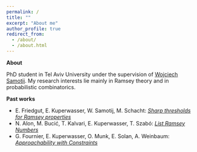 ```yaml
---
permalink: /
title: ""
excerpt: "About me"
author_profile: true
redirect_from: 
  - /about/
  - /about.html
---
```


**About**

PhD student in Tel Aviv University under the supervision of [Wojciech Samotij](http://www.math.tau.ac.il/~samotij/). My research interests lie mainly in Ramsey theory and in probabilistic combinatorics.

**Past works**
- E. Friedgut, E. Kuperwasser, W. Samotij, M. Schacht: [*Sharp thresholds for Ramsey properties*](https://arxiv.org/pdf/2207.13982.pdf)
- N. Alon, M. Bucić, T. Kalvari, E. Kuperwasser, T. Szabó: [*List Ramsey Numbers*](https://arxiv.org/pdf/1902.07018)
- G. Fournier, E. Kuperwasser, O. Munk, E. Solan, A. Weinbaum: [*Approachability with Constraints*](https://arxiv.org/pdf/1712.00781.pdf)
